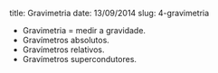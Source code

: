 title: Gravimetria
date: 13/09/2014
slug: 4-gravimetria

* Gravimetria = medir a gravidade.
* Gravímetros absolutos.
* Gravímetros relativos.
* Gravímetros supercondutores.
